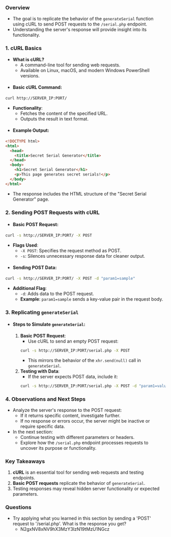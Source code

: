 ### **Overview**
- The goal is to replicate the behavior of the `generateSerial` function using cURL to send POST requests to the `/serial.php` endpoint. 
- Understanding the server's response will provide insight into its functionality.



### **1. cURL Basics**
- **What is cURL?**
    - A command-line tool for sending web requests.
    - Available on Linux, macOS, and modern Windows PowerShell versions.
- #### **Basic cURL Command:**
```bash
curl http://SERVER_IP:PORT/
```
- **Functionality**:
    - Fetches the content of the specified URL.
    - Outputs the result in text format.
- #### **Example Output**:
```html
<!DOCTYPE html>
<html>
  <head>
    <title>Secret Serial Generator</title>
  </head>
  <body>
    <h1>Secret Serial Generator</h1>
    <p>This page generates secret serials!</p>
  </body>
</html>
```
- The response includes the HTML structure of the "Secret Serial Generator" page.



### **2. Sending POST Requests with cURL**
- #### **Basic POST Request**:
```bash
curl -s http://SERVER_IP:PORT/ -X POST
```
- **Flags Used**:
    - `-X POST`: Specifies the request method as POST.
    - `-s`: Silences unnecessary response data for cleaner output.
- #### **Sending POST Data**:
```bash
curl -s http://SERVER_IP:PORT/ -X POST -d "param1=sample"
```
- **Additional Flag**:
    - `-d`: Adds data to the POST request.
    - **Example**: `param1=sample` sends a key-value pair in the request body.



### **3. Replicating `generateSerial`**
- #### **Steps to Simulate `generateSerial`:**
	1. **Basic POST Request**:
	    - Use cURL to send an empty POST request:
        ```bash
        curl -s http://SERVER_IP:PORT/serial.php -X POST
        ```
	    - This mirrors the behavior of the `xhr.send(null)` call in `generateSerial`.
	2. **Testing with Data**:
	    - If the server expects POST data, include it:
        ```bash
        curl -s http://SERVER_IP:PORT/serial.php -X POST -d "param1=value"
        ```
        


### **4. Observations and Next Steps**
- Analyze the server's response to the POST request:
    - If it returns specific content, investigate further.
    - If no response or errors occur, the server might be inactive or require specific data.
- In the next section:
    - Continue testing with different parameters or headers.
    - Explore how the `/serial.php` endpoint processes requests to uncover its purpose or functionality.



### **Key Takeaways**
1. **cURL** is an essential tool for sending web requests and testing endpoints.
2. **Basic POST requests** replicate the behavior of `generateSerial`.
3. Testing responses may reveal hidden server functionality or expected parameters.



### Questions
- Try applying what you learned in this section by sending a 'POST' request to '/serial.php'. What is the response you get?
	- N2gxNV8xNV9hX3MzY3IzN19tMzU1NGcz